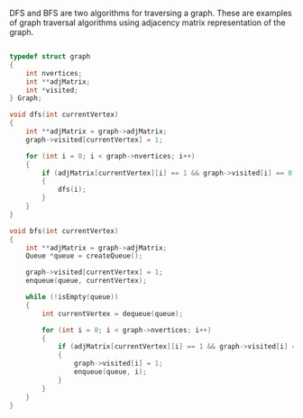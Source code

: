 DFS and BFS are two algorithms for traversing a graph.
These are examples of graph traversal algorithms using adjacency matrix representation of the graph.

```c

typedef struct graph
{
    int nvertices;
    int **adjMatrix;
    int *visited;
} Graph;

void dfs(int currentVertex)
{
    int **adjMatrix = graph->adjMatrix;
    graph->visited[currentVertex] = 1;

    for (int i = 0; i < graph->nvertices; i++)
    {
        if (adjMatrix[currentVertex][i] == 1 && graph->visited[i] == 0)
        {
            dfs(i);
        }
    }
}

void bfs(int currentVertex)
{
    int **adjMatrix = graph->adjMatrix;
    Queue *queue = createQueue();

    graph->visited[currentVertex] = 1;
    enqueue(queue, currentVertex);

    while (!isEmpty(queue))
    {
        int currentVertex = dequeue(queue);

        for (int i = 0; i < graph->nvertices; i++)
        {
            if (adjMatrix[currentVertex][i] == 1 && graph->visited[i] == 0)
            {
                graph->visited[i] = 1;
                enqueue(queue, i);
            }
        }
    }
}

```
